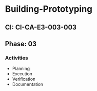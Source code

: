 # Building-Prototyping

## CI: CI-CA-E3-003-003
## Phase: 03

### Activities
- Planning
- Execution
- Verification
- Documentation
